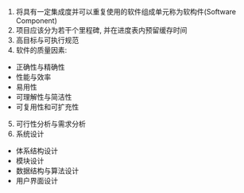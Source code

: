 1. 将具有一定集成度并可以重复使用的软件组成单元称为软构件(Software Component)
2. 项目应该分为若干个里程碑, 并在进度表内预留缓存时间
3. 高目标与可执行规范
4. 软件的质量因素: 
  + 正确性与精确性
  + 性能与效率
  + 易用性
  + 可理解性与简洁性
  + 可复用性和可扩充性
5. 可行性分析与需求分析
6. 系统设计
  + 体系结构设计
  + 模块设计
  + 数据结构与算法设计
  + 用户界面设计
